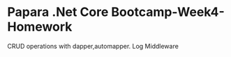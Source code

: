 # Papara .Net Core Bootcamp-Week4-Homework

CRUD operations with dapper,automapper.
Log Middleware 
